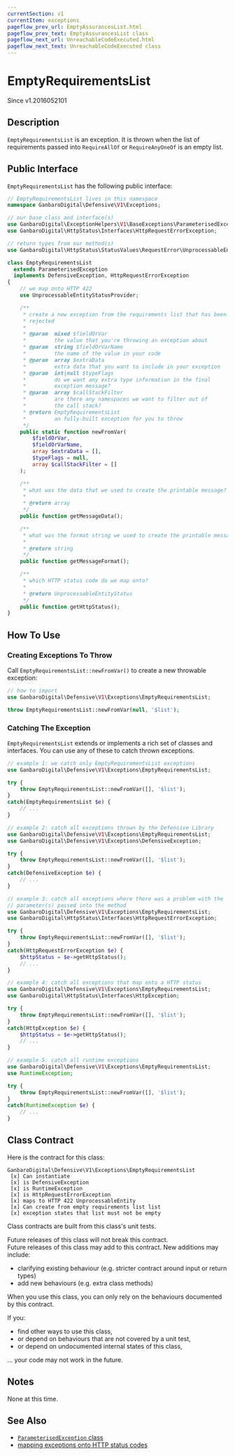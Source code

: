 ```yaml
---
currentSection: v1
currentItem: exceptions
pageflow_prev_url: EmptyAssurancesList.html
pageflow_prev_text: EmptyAssurancesList class
pageflow_next_url: UnreachableCodeExecuted.html
pageflow_next_text: UnreachableCodeExecuted class
---
```


# EmptyRequirementsList

<div class="callout info" markdown="1">
Since v1.2016052101
</div>

## Description

`EmptyRequirementsList` is an exception. It is thrown when the list of requirements passed into `RequireAllOf` or `RequireAnyOneOf` is an empty list.

## Public Interface

`EmptyRequirementsList` has the following public interface:

```php
// EmptyRequirementsList lives in this namespace
namespace GanbaroDigital\Defensive\V1\Exceptions;

// our base class and interface(s)
use GanbaroDigital\ExceptionHelpers\V1\BaseExceptions\ParameterisedException;
use GanbaroDigital\HttpStatus\Interfaces\HttpRequestErrorException;

// return types from our method(s)
use GanbaroDigital\HttpStatus\StatusValues\RequestError\UnprocessableEntityStatus;

class EmptyRequirementsList
  extends ParameterisedException
  implements DefensiveException, HttpRequestErrorException
{
    // we map onto HTTP 422
    use UnprocessableEntityStatusProvider;

    /**
     * create a new exception from the requirements list that has been
     * rejected
     *
     * @param  mixed $fieldOrVar
     *         the value that you're throwing an exception about
     * @param  string $fieldOrVarName
     *         the name of the value in your code
     * @param  array $extraData
     *         extra data that you want to include in your exception
     * @param  int|null $typeFlags
     *         do we want any extra type information in the final
     *         exception message?
     * @param  array $callStackFilter
     *         are there any namespaces we want to filter out of
     *         the call stack?
     * @return EmptyRequirementsList
     *         an fully-built exception for you to throw
     */
    public static function newFromVar(
        $fieldOrVar,
        $fieldOrVarName,
        array $extraData = [],
        $typeFlags = null,
        array $callStackFilter = []
    );

    /**
     * what was the data that we used to create the printable message?
     *
     * @return array
     */
    public function getMessageData();

    /**
     * what was the format string we used to create the printable message?
     *
     * @return string
     */
    public function getMessageFormat();

    /**
     * which HTTP status code do we map onto?
     *
     * @return UnprocessableEntityStatus
     */
    public function getHttpStatus();
}

```

## How To Use

### Creating Exceptions To Throw

Call `EmptyRequirementsList::newFromVar()` to create a new throwable exception:

```php
// how to import
use GanbaroDigital\Defensive\V1\Exceptions\EmptyRequirementsList;

throw EmptyRequirementsList::newFromVar(null, '$list');
```

### Catching The Exception

`EmptyRequirementsList` extends or implements a rich set of classes and interfaces. You can use any of these to catch thrown exceptions.

```php
// example 1: we catch only EmptyRequirementsList exceptions
use GanbaroDigital\Defensive\V1\Exceptions\EmptyRequirementsList;

try {
    throw EmptyRequirementsList::newFromVar([], '$list');
}
catch(EmptyRequirementsList $e) {
    // ...
}
```

```php
// example 2: catch all exceptions thrown by the Defensive Library
use GanbaroDigital\Defensive\V1\Exceptions\EmptyRequirementsList;
use GanbaroDigital\Defensive\V1\Exceptions\DefensiveException;

try {
    throw EmptyRequirementsList::newFromVar([], '$list');
}
catch(DefensiveException $e) {
    // ...
}
```

```php
// example 3: catch all exceptions where there was a problem with the
// parameter(s) passed into the method
use GanbaroDigital\Defensive\V1\Exceptions\EmptyRequirementsList;
use GanbaroDigital\HttpStatus\Interfaces\HttpRequestErrorException;

try {
    throw EmptyRequirementsList::newFromVar([], '$list');
}
catch(HttpRequestErrorException $e) {
    $httpStatus = $e->getHttpStatus();
    // ...
}
```

```php
// example 4: catch all exceptions that map onto a HTTP status
use GanbaroDigital\Defensive\V1\Exceptions\EmptyRequirementsList;
use GanbaroDigital\HttpStatus\Interfaces\HttpException;

try {
    throw EmptyRequirementsList::newFromVar([], '$list');
}
catch(HttpException $e) {
    $httpStatus = $e->getHttpStatus();
    // ...
}
```

```php
// example 5: catch all runtime exceptions
use GanbaroDigital\Defensive\V1\Exceptions\EmptyRequirementsList;
use RuntimeException;

try {
    throw EmptyRequirementsList::newFromVar([], '$list');
}
catch(RuntimeException $e) {
    // ...
}
```

## Class Contract

Here is the contract for this class:

    GanbaroDigital\Defensive\V1\Exceptions\EmptyRequirementsList
     [x] Can instantiate
     [x] is DefensiveException
     [x] is RuntimeException
     [x] is HttpRequestErrorException
     [x] maps to HTTP 422 UnprocessableEntity
     [x] Can create from empty requirements list list
     [x] exception states that list must not be empty

Class contracts are built from this class's unit tests.

<div class="callout success">
Future releases of this class will not break this contract.
</div>

<div class="callout info" markdown="1">
Future releases of this class may add to this contract. New additions may include:

* clarifying existing behaviour (e.g. stricter contract around input or return types)
* add new behaviours (e.g. extra class methods)
</div>

<div class="callout warning" markdown="1">
When you use this class, you can only rely on the behaviours documented by this contract.

If you:

* find other ways to use this class,
* or depend on behaviours that are not covered by a unit test,
* or depend on undocumented internal states of this class,

... your code may not work in the future.
</div>

## Notes

None at this time.

## See Also

* [`ParameterisedException` class](http://ganbarodigital.github.io/php-mv-exception-helpers/V1/BaseExceptions/ParameterisedException.html)
* [mapping exceptions onto HTTP status codes](http://ganbarodigital.github.io/php-http-status/usage/http-exceptions.html)
